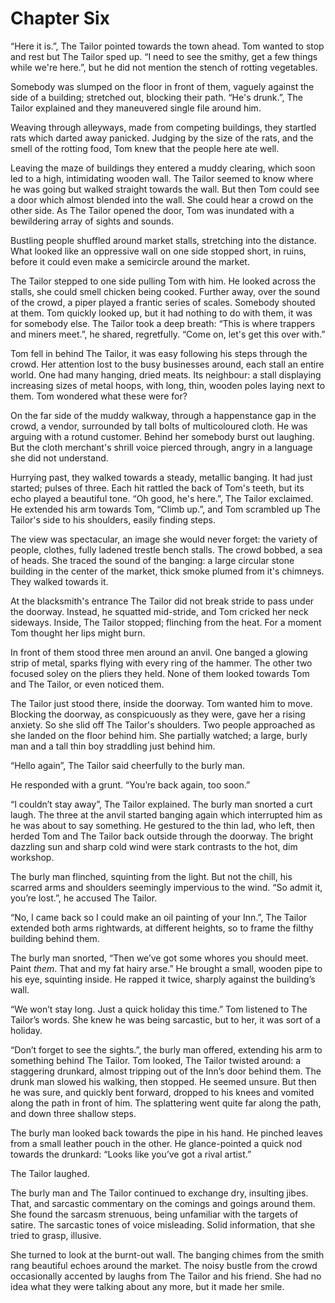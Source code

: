 # Chapter Six

“Here it is.”, The Tailor pointed towards the town ahead. Tom wanted to stop and rest but The Tailor sped up. “I need to see the smithy, get a few things while we're here.”, but he did not mention the stench of rotting vegetables.

Somebody was slumped on the floor in front of them, vaguely against the side of a building; stretched out, blocking their path. “He's drunk.”, The Tailor explained and they maneuvered single file around him.

Weaving through alleyways, made from competing buildings, they startled rats which darted away panicked. Judging by the size of the rats, and the smell of the rotting food, Tom knew that the people here ate well.

Leaving the maze of buildings they entered a muddy clearing, which soon led to a high, intimidating wooden wall. The Tailor seemed to know where he was going but walked straight towards the wall. But then Tom could see a door which almost blended into the wall. She could hear a crowd on the other side. As The Tailor opened the door, Tom was inundated with a bewildering array of sights and sounds.

Bustling people shuffled around market stalls, stretching into the distance. What looked like an oppressive wall on one side stopped short, in ruins, before it could even make a semicircle around the market.

The Tailor stepped to one side pulling Tom with him. He looked across the stalls, she could smell chicken being cooked. Further away, over the sound of the crowd, a piper played a frantic series of scales. Somebody shouted at them. Tom quickly looked up, but it had nothing to do with them, it was for somebody else. The Tailor took a deep breath: “This is where trappers and miners meet.”, he shared, regretfully. “Come on, let's get this over with.”

Tom fell in behind The Tailor, it was easy following his steps through the crowd. Her attention lost to the busy businesses around, each stall an entire world. One had many hanging, dried meats. Its neighbour: a stall displaying increasing sizes of metal hoops, with long, thin, wooden poles laying next to them. Tom wondered what these were for?

On the far side of the muddy walkway, through a happenstance gap in the crowd, a vendor, surrounded by tall bolts of multicoloured cloth. He was arguing with a rotund customer. Behind her somebody burst out laughing. But the cloth merchant's shrill voice pierced through, angry in a language she did not understand.

Hurrying past, they walked towards a steady, metallic banging. It had just started; pulses of three. Each hit rattled the back of Tom's teeth, but its echo played a beautiful tone. “Oh good, he's here.”, The Tailor exclaimed. He extended his arm towards Tom, “Climb up.”, and Tom scrambled up The Tailor's side to his shoulders, easily finding steps. 

The view was spectacular, an image she would never forget: the variety of people, clothes, fully ladened trestle bench stalls. The crowd bobbed, a sea of heads. She traced the sound of the banging: a large circular stone building in the center of the market, thick smoke plumed from it's chimneys. They walked towards it.

At the blacksmith's entrance The Tailor did not break stride to pass under the doorway. Instead, he squatted mid-stride, and Tom cricked her neck sideways. Inside, The Tailor stopped; flinching from the heat. For a moment Tom thought her lips might burn.

In front of them stood three men around an anvil. One banged a glowing strip of metal, sparks flying with every ring of the hammer. The other two focused soley on the pliers they held. None of them looked towards Tom and The Tailor, or even noticed them. 

The Tailor just stood there, inside the doorway. Tom wanted him to move. Blocking the doorway, as conspicuously as they were, gave her a rising anxiety. So she slid off The Tailor's shoulders. Two people approached as she landed on the floor behind him. She partially watched; a large, burly man and a tall thin boy straddling just behind him.

“Hello again”, The Tailor said cheerfully to the burly man.

He responded with a grunt. “You’re back again, too soon.”

“I couldn’t stay away”, The Tailor explained. The burly man snorted a curt laugh. The three at the anvil started banging again which interrupted him as he was about to say something. He gestured to the thin lad, who left, then herded Tom and The Tailor back outside through the doorway. The bright dazzling sun and sharp cold wind were stark contrasts to the hot, dim workshop.

The burly man flinched, squinting from the light. But not the chill, his scarred arms and shoulders seemingly impervious to the wind. “So admit it, you’re lost.”, he accused The Tailor.

“No, I came back so I could make an oil painting of your Inn.”, The Tailor extended both arms rightwards, at different heights, so to frame the filthy building behind them.

The burly man snorted, “Then we’ve got some whores you should meet. Paint *them*. That and my fat hairy arse.” He brought a small, wooden pipe to his eye, squinting inside. He rapped it twice, sharply against the building’s wall.

“We won’t stay long. Just a quick holiday this time.” Tom listened to The Tailor’s words. She knew he was being sarcastic, but to her, it was sort of a holiday.

“Don’t forget to see the sights.”, the burly man offered, extending his arm to something behind The Tailor. Tom looked, The Tailor twisted around: a staggering drunkard, almost tripping out of the Inn’s door behind them. The drunk man slowed his walking, then stopped. He seemed unsure. But then he was sure, and quickly bent forward, dropped to his knees and vomited along the path in front of him. The splattering went quite far along the path, and down three shallow steps.

The burly man looked back towards the pipe in his hand. He pinched leaves from a small leather pouch in the other. He glance-pointed a quick nod towards the drunkard: “Looks like you’ve got a rival artist.”

The Tailor laughed.

The burly man and The Tailor continued to exchange dry, insulting jibes. That, and sarcastic commentary on the comings and goings around them. She found the sarcasm strenuous, being unfamiliar with the targets of satire. The sarcastic tones of voice misleading. Solid information, that she tried to grasp, illusive. 

She turned to look at the burnt-out wall. The banging chimes from the smith rang beautiful echoes around the market. The noisy bustle from the crowd occasionally accented by laughs from The Tailor and his friend. She had no idea what they were talking about any more, but it made her smile.
